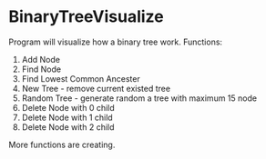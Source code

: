 # BinaryTreeVisualize
Program will visualize how a binary tree work.
Functions:
1. Add Node
2. Find Node
3. Find Lowest Common Ancester
4. New Tree - remove current existed tree
5. Random Tree - generate random a tree with maximum 15 node 
6. Delete Node with 0 child
7. Delete Node with 1 child
8. Delete Node with 2 child

More functions are creating.
